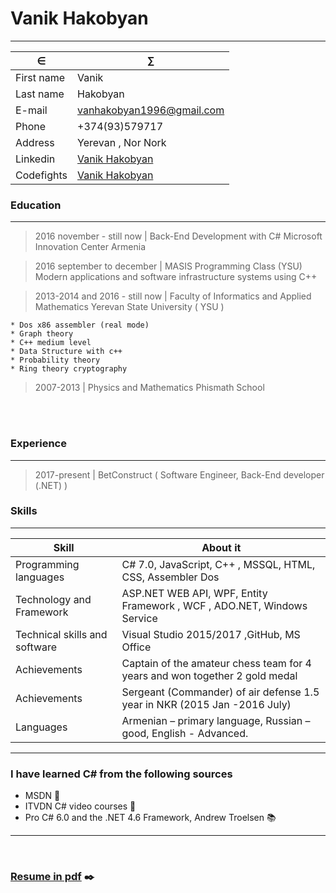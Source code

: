 # Vanik Hakobyan
<hr/>

&isin;               | &sum;
-------------------|--------------------------------------------------------
First name         |          Vanik
Last name          |          Hakobyan
E-mail             |          <a href="mailto:vanhakobyan1996@gmail.com">vanhakobyan1996@gmail.com</a>
Phone              |          +374(93)579717
Address            |          Yerevan , Nor Nork    
Linkedin           |          [Vanik Hakobyan](https://www.linkedin.com/in/vanikhakobyan) 
Codefights         |          [Vanik Hakobyan](https://codefights.com/profile/vanhakobyan)           

### Education
---------

>2016 november - still now   | Back-End Development with C# Microsoft Innovation Center Armenia<br>

>2016 september to december  | MASIS Programming Class (YSU)
>Modern applications and software infrastructure systems using C++
     
>2013-2014 and 2016 - still now | Faculty of Informatics and Applied Mathematics Yerevan State University ( YSU )

    * Dos x86 assembler (real mode)
    * Graph theory
    * C++ medium level
    * Data Structure with c++
    * Probability theory
    * Ring theory cryptography

>2007-2013 | Physics and Mathematics Phismath School

<br><br>

### Experience
----------------
> 2017-present | BetConstruct ( Software Engineer, Back-End developer (.NET) )


### Skills
------------------
 Skill                        |About it
------------------------------|------------------------------------------
Programming languages         |    C# 7.0, JavaScript, C++ , MSSQL, HTML, CSS, Assembler Dos <br>
Technology and Framework      |    ASP.NET WEB API, WPF, Entity Framework , WCF , ADO.NET, Windows Service<br>
Technical skills and software |    Visual Studio 2015/2017 ,GitHub, MS Office <br>
Achievements                  |    Captain of the amateur chess team for 4 years and won together 2 gold medal<br>
Achievements                  |    Sergeant (Commander) of air defense 1.5 year in NKR (2015 Jan -2016 July)
Languages                     |    Armenian – primary language, Russian – good, English - Advanced.  <br>      

<hr/>

### I have learned C# from the following sources

* MSDN :file_folder:
* ITVDN C# video courses :movie_camera:
* Pro C# 6.0 and the .NET 4.6 Framework, Andrew Troelsen :books:
<hr/>
<br>

### <a href="https://github.com/VanHakobyan/Resume/blob/master/VanikHakobyanResume.pdf">Resume in pdf</a> :black_nib:

